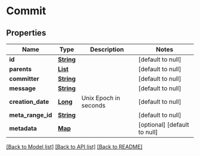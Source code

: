 # Commit
## Properties

Name | Type | Description | Notes
------------ | ------------- | ------------- | -------------
**id** | [**String**](string.md) |  | [default to null]
**parents** | [**List**](string.md) |  | [default to null]
**committer** | [**String**](string.md) |  | [default to null]
**message** | [**String**](string.md) |  | [default to null]
**creation\_date** | [**Long**](long.md) | Unix Epoch in seconds | [default to null]
**meta\_range\_id** | [**String**](string.md) |  | [default to null]
**metadata** | [**Map**](string.md) |  | [optional] [default to null]

[[Back to Model list]](../README.md#documentation-for-models) [[Back to API list]](../README.md#documentation-for-api-endpoints) [[Back to README]](../README.md)

